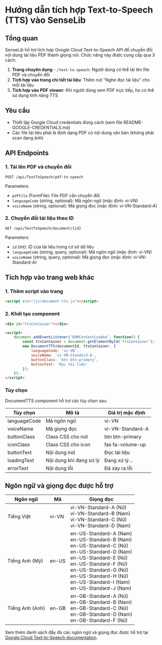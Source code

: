 # Hướng dẫn tích hợp Text-to-Speech (TTS) vào SenseLib

## Tổng quan

SenseLib hỗ trợ tích hợp Google Cloud Text-to-Speech API để chuyển đổi nội dung tài liệu PDF thành giọng nói. Chức năng này được cung cấp qua 3 cách:

1. **Trang chuyên dụng** - `/text-to-speech`: Người dùng có thể tải lên file PDF và chuyển đổi
2. **Tích hợp vào trang chi tiết tài liệu**: Thêm nút "Nghe đọc tài liệu" cho mỗi tài liệu
3. **Tích hợp vào PDF viewer**: Khi người dùng xem PDF trực tiếp, họ có thể sử dụng tính năng TTS

## Yêu cầu

- Thiết lập Google Cloud credentials đúng cách (xem file README-GOOGLE-CREDENTIALS.md)
- Các file tài liệu phải là định dạng PDF có nội dung văn bản (không phải scan dạng ảnh)

## API Endpoints

### 1. Tải lên PDF và chuyển đổi

```
POST /api/TextToSpeech/pdf-to-speech
```

Parameters:
- `pdfFile` (FormFile): File PDF cần chuyển đổi
- `languageCode` (string, optional): Mã ngôn ngữ (mặc định: vi-VN)
- `voiceName` (string, optional): Mã giọng đọc (mặc định: vi-VN-Standard-A)

### 2. Chuyển đổi tài liệu theo ID

```
GET /api/TextToSpeech/document/{id}
```

Parameters:
- `id` (int): ID của tài liệu trong cơ sở dữ liệu
- `languageCode` (string, query, optional): Mã ngôn ngữ (mặc định: vi-VN)
- `voiceName` (string, query, optional): Mã giọng đọc (mặc định: vi-VN-Standard-A)

## Tích hợp vào trang web khác

### 1. Thêm script vào trang

```html
<script src="/js/document-tts.js"></script>
```

### 2. Khởi tạo component

```html
<div id="ttsContainer"></div>

<script>
    document.addEventListener('DOMContentLoaded', function() {
        const ttsContainer = document.getElementById('ttsContainer');
        new DocumentTTS(documentId, ttsContainer, {
            languageCode: 'vi-VN',
            voiceName: 'vi-VN-Standard-A',
            buttonClass: 'btn btn-primary',
            buttonText: 'Đọc tài liệu'
        });
    });
</script>
```

### Tùy chọn

DocumentTTS component hỗ trợ các tùy chọn sau:

| Tùy chọn | Mô tả | Giá trị mặc định |
|----------|-------|------------------|
| languageCode | Mã ngôn ngữ | vi-VN |
| voiceName | Mã giọng đọc | vi-VN-Standard-A |
| buttonClass | Class CSS cho nút | btn btn-primary |
| iconClass | Class CSS cho icon | fas fa-volume-up |
| buttonText | Nội dung nút | Đọc tài liệu |
| loadingText | Nội dung khi đang xử lý | Đang xử lý... |
| errorText | Nội dung lỗi | Đã xảy ra lỗi |

## Ngôn ngữ và giọng đọc được hỗ trợ

| Ngôn ngữ | Mã | Giọng đọc |
|----------|-----|-----------|
| Tiếng Việt | vi-VN | vi-VN-Standard-A (Nữ)<br>vi-VN-Standard-B (Nam)<br>vi-VN-Standard-C (Nữ)<br>vi-VN-Standard-D (Nam) |
| Tiếng Anh (Mỹ) | en-US | en-US-Standard-A (Nam)<br>en-US-Standard-B (Nam)<br>en-US-Standard-C (Nữ)<br>en-US-Standard-D (Nam)<br>en-US-Standard-E (Nữ)<br>en-US-Standard-F (Nữ)<br>en-US-Standard-G (Nữ)<br>en-US-Standard-H (Nữ)<br>en-US-Standard-I (Nam)<br>en-US-Standard-J (Nam) |
| Tiếng Anh (Anh) | en-GB | en-GB-Standard-A (Nữ)<br>en-GB-Standard-B (Nam)<br>en-GB-Standard-C (Nữ)<br>en-GB-Standard-D (Nam)<br>en-GB-Standard-F (Nữ) |

Xem thêm danh sách đầy đủ các ngôn ngữ và giọng đọc được hỗ trợ tại [Google Cloud Text-to-Speech documentation](https://cloud.google.com/text-to-speech/docs/voices). 